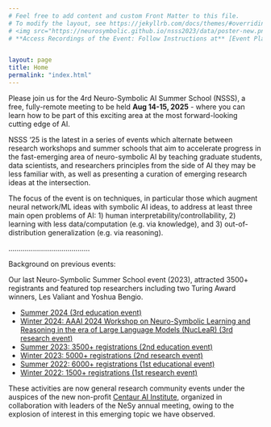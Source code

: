 ```yaml
---
# Feel free to add content and custom Front Matter to this file.
# To modify the layout, see https://jekyllrb.com/docs/themes/#overriding-theme-defaults
# <img src="https://neurosymbolic.github.io/nsss2023/data/poster-new.png" alt="Poster"/>
# **Access Recordings of the Event: Follow Instructions at** [Event Playback](https://neurosymbolic.github.io/nsss2023/playback.html)


layout: page
title: Home
permalink: "index.html"
---
```


Please join us for the 4rd Neuro-Symbolic AI Summer School (NSSS), a free, fully-remote meeting to be held **Aug 14-15, 2025** - where you can learn how to be part of this exciting area at the most forward-looking cutting edge of AI.

NSSS ‘25 is the latest in a series of events which alternate between research workshops and summer schools that aim to accelerate progress in the fast-emerging area of neuro-symbolic AI by teaching graduate students, data scientists, and researchers principles from the side of AI they may be less familiar with, as well as presenting a curation of emerging research ideas at the intersection.

The focus of the event is on techniques, in particular those which augment neural network/ML ideas with symbolic AI ideas, to address at least three main open problems of AI: 1) human interpretability/controllability, 2) learning with less data/computation (e.g. via knowledge), and 3) out-of-distribution generalization (e.g. via reasoning).

........................................

Background on previous events:

Our last Neuro-Symbolic Summer School event (2023), attracted 3500+ registrants and featured top researchers including two Turing Award winners, Les Valiant and Yoshua Bengio.

- [Summer 2024 (3rd education event)](https://neurosymbolic.github.io/nsss2024/)
- [Winter 2024: AAAI 2024 Workshop on Neuro-Symbolic Learning and Reasoning in the era of Large Language Models (NucLeaR) (3rd research event)](https://nuclear-workshop.github.io/)
- [Summer 2023: 3500+ registrations (2nd education event)](https://neurosymbolic.github.io/nsss2023)
- [Winter 2023: 5000+ registrations (2nd research event)](https://ibm.biz/nsworkshop2023)
- [Summer 2022: 6000+ registrations (1st educational event)](http://ibm.biz/nsss2022)
- [Winter 2022: 1500+ registrations (1st research event)](http://ibm.biz/ns-wkshp)

These activities are now general research community events under the auspices of the new non-profit [Centaur AI Institute](https://centaurinstitute.org), organized in collaboration with leaders of the NeSy annual meeting, owing to the explosion of interest in this emerging topic we have observed.  
